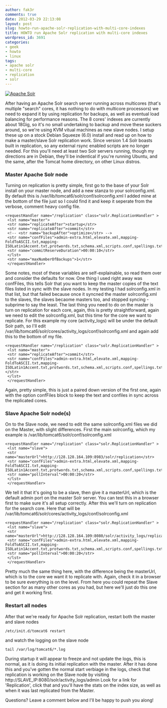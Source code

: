 ```yaml
---
author: fak3r
comments: true
date: 2012-03-29 22:13:08
layout: post
slug: howto-run-apache-solr-replication-with-multi-core-indexes
title: HOWTO run Apache Solr replication with multi-core indexes
wordpress_id: 3691
categories:
- geek
- howto
- linux
tags:
- apache solr
- multi-core
- replication
- solr
---
```


[![Apache Solr](http://fak3r.com/wp-content/blogs.dir/12/files/logo_apache_solr-300x151.png)](http://fak3r.com/2012/03/29/howto-run-apache-solr-replication-with-multi-core-indexes/logo_apache_solr/)

After having an Apache Solr search server running across multicores (that's multiple "search" cores, it has nothing to do with multicore processors) we need to expand it by using replication for backups, as well as eventual load balancing for performance reasons. The 8 cores' indexes are currently about 18Gig, so it's no small undertaking to backup and move these suckers around, so we're using KVM vitual machines as new slave nodes. I setup these up on a stock Debian Squeeze (6.0) install and read up on how to make a master/slave Solr replication work. Since version 1.4 Solr boasts built in replication, so any external rsync enabled scripts are no longer needed. For this you'll need at least two Solr servers running, though my directions are in Debian, they'll be indentical if you're running Ubuntu, and the same, after the Tomcat home directory, on other Linux distros. <!-- more -->


### Master Apache Solr node


Turning on replication is pretty simple, first go to the base of your Solr install on your master node, and add a new stanza to your solrconfig.xml. By default this is /var/lib/tomcat6/solr/conf/solrconfig.xml I added mine at the bottom of the file just so I could find it and keep it seperate from the verbose, comment heavy config file.

    
    <requestHandler name="/replication" class="solr.ReplicationHandler" >
     <lst name="master">
     <str name="replicateAfter">startup</str>
     <str name="replicateAfter">commit</str>
     <!-- <str name="backupAfter">optimize</str> -->
     <str name="confFiles">admin-extra.html,elevate.xml,mapping-FoldToASCII.txt,mapping-ISOLatin1Accent.txt,protwords.txt,schema.xml,scripts.conf,spellings.txt,stopwords_en.txt,stopwords.txt,synonyms.txt</str>
     <str name="commitReserveDuration">00:00:10</str>
     </lst>
     <str name="maxNumberOfBackups">1</str>
     </requestHandler>


Some notes, most of these variables are self-explainable, so read them over and consider the defaults for now. One thing I used right away was confFiles, this tells Solr that you want to keep the master copies of the text files listed in sync with the slave nodes. In my testing I had solrconfig.xml in that list, but that failed because once it syncned the master solrconfig.xml to the slaves, the slaves becaome masters too, and stopped syncing - subprime to say the least. The last thing you need to do on the master is turn on replication for each core, again, this is pretty straightforward, again we need to edit the solrconfig.xml, but this time for the core we want to replicate. For this example my core (activity_logs) will be under the default Solr path, so I'll edit /var/lib/tomcat6/solr/cores/activity_logs/conf/solrconfig.xml and again add this to the bottom of my file.

    
    <requestHandler name="/replication" class="solr.ReplicationHandler" >
     <lst name="master">
     <str name="replicateAfter">commit</str>
     <str name="confFiles">admin-extra.html,elevate.xml,mapping-FoldToASCII.txt,mapping-ISOLatin1Accent.txt,protwords.txt,schema.xml,scripts.conf,spellings.txt,stopwords_en.txt,stopwords.txt,synonyms.txt</str></str>
     </lst>
     </requestHandler>


Again, pretty simple, this is just a paired down version of the first one, again with the option confFiles block to keep the text and confiles in sync across the replicated cores.


### Slave Apache Solr node(s)


On to the Slave node, we need to edit the same solrconfig.xml files we did on the Master, with slight differences. First the main solrconfig, which my example is /var/lib/tomcat6/solr/conf/solrconfig.xml

    
    <requestHandler name="/replication" class="solr.ReplicationHandler" >
     <lst name="slave">
     <str name="masterUrl">http://128.128.164.109:8983/solr/replication</str>
     <str name="confFiles">admin-extra.html,elevate.xml,mapping-FoldToASCII.txt,mapping-ISOLatin1Accent.txt,protwords.txt,schema.xml,scripts.conf,spellings.txt,stopwords_en.txt,stopwords.txt,synonyms.txt</str>
     <str name="pollInterval">00:00:20</str>
     </lst>
     </requestHandler>


We tell it that it's going to be a slave, then give it a masterUrl, which is the default admin port on the master Solr server. You can test this in a browser first to make sure it's all setup correctly. After this we'll turn on replication for the search core. Here that will be /var/lib/tomcat6/solr/cores/activity_logs/conf/solrconfig.xml

    
    <requestHandler name="/replication" class="solr.ReplicationHandler" >
     <lst name="slave">
     <str name="masterUrl">http://128.128.164.109:8080/solr/activity_logs/replication</str>
     <str name="confFiles">admin-extra.html,elevate.xml,mapping-FoldToASCII.txt,mapping-ISOLatin1Accent.txt,protwords.txt,schema.xml,scripts.conf,spellings.txt,stopwords_en.txt,stopwords.txt,synonyms.txt</str>
     <str name="pollInterval">00:00:20</str>
     </lst>
     </requestHandler>


Pretty much the same thing here, with the difference being the masterUrl, which is to the core we want it to replicate with. Again, check it in a browser to be sure everything is on the level. From here you could repeat the Slave section for as many other cores as you had, but here we'll just do this one and get it working first.


### Restart all nodes


After that we're ready for Apache Solr replication, restart both the master and slave nodes

    
    /etc/init.d/tomcat6 restart


and watch the logging on the slave node

    
    tail /var/log/tomcat6/*.log


During startup it will appear to freeze and not update the logs, this is normal, as it is doing its initial replication with the master. After it has done this and you've gotten the normal start verbiage in the logs, check that replication is working on the Slave node by visiting http://SLAVE_IP:8080/solr/activity_logs/admin Look for a link for 'Replication', click that and you'll have the stats on the index size, as well as when it was last replicated from the Master.

Questions? Leave a comment below and I'll be happy to push you along!
